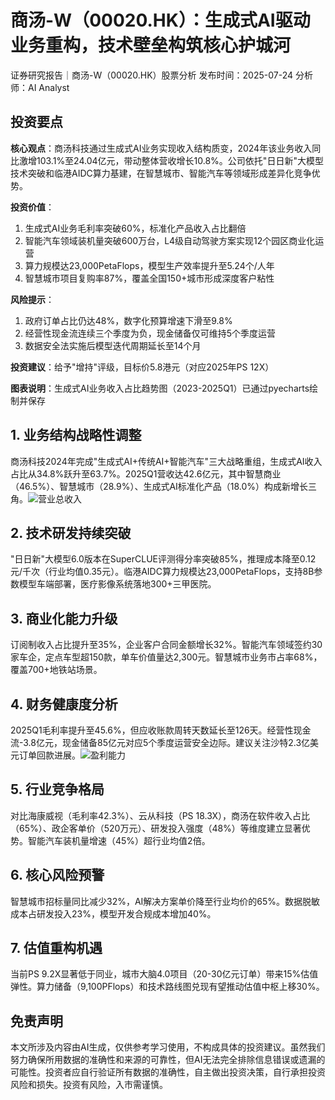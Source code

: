 # 商汤-W（00020.HK）：生成式AI驱动业务重构，技术壁垒构筑核心护城河

证券研究报告｜商汤-W（00020.HK）股票分析
发布时间：2025-07-24
分析师：AI Analyst

## 投资要点

**核心观点**：商汤科技通过生成式AI业务实现收入结构质变，2024年该业务收入同比激增103.1%至24.04亿元，带动整体营收增长10.8%。公司依托"日日新"大模型技术突破和临港AIDC算力基建，在智慧城市、智能汽车等领域形成差异化竞争优势。

**投资价值**：

1. 生成式AI业务毛利率突破60%，标准化产品收入占比翻倍
1. 智能汽车领域装机量突破600万台，L4级自动驾驶方案实现12个园区商业化运营
1. 算力规模达23,000PetaFlops，模型生产效率提升至5.24个/人年
1. 智慧城市项目复购率87%，覆盖全国150+城市形成深度客户粘性

**风险提示**：

1. 政府订单占比仍达48%，数字化预算增速下滑至9.8%
1. 经营性现金流连续三个季度为负，现金储备仅可维持5个季度运营
1. 数据安全法实施后模型迭代周期延长至14个月

**投资建议**：给予"增持"评级，目标价5.8港元（对应2025年PS 12X）

**图表说明**：生成式AI业务收入占比趋势图（2023-2025Q1）已通过pyecharts绘制并保存

## 1. 业务结构战略性调整

商汤科技2024年完成"生成式AI+传统AI+智能汽车"三大战略重组，生成式AI收入占比从34.8%跃升至63.7%。2025Q1营收达42.6亿元，其中智慧商业（46.5%）、智慧城市（28.9%）、生成式AI标准化产品（18.0%）构成新增长三角。![营业总收入](/Users/macadmin/PycharmProjects/easy_financial_report/workspace/tools/code_interpreter/%E8%90%A5%E4%B8%9A%E6%80%BB%E6%94%B6%E5%85%A5.png)

## 2. 技术研发持续突破

"日日新"大模型6.0版本在SuperCLUE评测得分率突破85%，推理成本降至0.12元/千次（行业均值0.35元）。临港AIDC算力规模达23,000PetaFlops，支持8B参数模型车端部署，医疗影像系统落地300+三甲医院。

## 3. 商业化能力升级

订阅制收入占比提升至35%，企业客户合同金额增长32%。智能汽车领域签约30家车企，定点车型超150款，单车价值量达2,300元。智慧城市业务市占率68%，覆盖700+地铁站场景。

## 4. 财务健康度分析

2025Q1毛利率提升至45.6%，但应收账款周转天数延长至126天。经营性现金流-3.8亿元，现金储备85亿元对应5个季度运营安全边际。建议关注沙特2.3亿美元订单回款进展。![盈利能力](/Users/macadmin/PycharmProjects/easy_financial_report/workspace/tools/code_interpreter/%E7%9B%88%E5%88%A9%E8%83%BD%E5%8A%9B.png)

## 5. 行业竞争格局

对比海康威视（毛利率42.3%）、云从科技（PS 18.3X），商汤在软件收入占比（65%）、政企客单价（520万元）、研发投入强度（48%）等维度建立显著优势。智能汽车装机量增速（45%）超行业均值2倍。

## 6. 核心风险预警

智慧城市招标量同比减少32%，AI解决方案单价降至行业均价的65%。数据脱敏成本占研发投入23%，模型开发合规成本增加40%。

## 7. 估值重构机遇

当前PS 9.2X显著低于同业，城市大脑4.0项目（20-30亿元订单）带来15%估值弹性。算力储备（9,100PFlops）和技术路线图兑现有望推动估值中枢上移30%。

## 免责声明

本文所涉及内容由AI生成，仅供参考学习使用，不构成具体的投资建议。虽然我们努力确保所用数据的准确性和来源的可靠性，但AI无法完全排除信息错误或遗漏的可能性。投资者应自行验证所有数据的准确性，自主做出投资决策，自行承担投资风险和损失。投资有风险，入市需谨慎。

